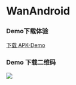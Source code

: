 # WanAndroid
### Demo下载体验
[下载 APK-Demo](http://zhuzichu.top/app-GooglePlay-arm-release.apk)
### Demo 下载二维码
![](https://github.com/zhuzichu520/doc/blob/master/wanandroid/assets/img/qrcode.png)
